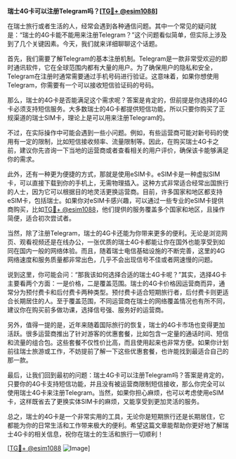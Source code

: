 **瑞士4G卡可以注册Telegram吗？[[TG💪+ @esim1088](https://t.me/s/esim1088)]**

在瑞士旅行或者生活的人，经常会遇到各种通信问题。其中一个常见的疑问就是：“瑞士的4G卡能不能用来注册Telegram？”这个问题看似简单，但实际上涉及到了几个关键因素。今天，我们就来详细聊聊这个话题。

首先，我们需要了解Telegram的基本注册机制。Telegram是一款非常受欢迎的即时通讯软件，它在全球范围内都有大量的用户。为了确保用户的隐私和安全，Telegram在注册时通常需要通过手机号码进行验证。这意味着，如果你想使用Telegram，你需要有一个可以接收短信验证码的号码。

那么，瑞士的4G卡是否能满足这个需求呢？答案是肯定的，但前提是你选择的4G卡必须支持短信服务。大多数瑞士的4G卡都提供短信功能，所以只要你购买了正规渠道的瑞士SIM卡，理论上是可以用来注册Telegram的。

不过，在实际操作中可能会遇到一些小问题。例如，有些运营商可能对新号码的使用有一定的限制，比如短信接收频率、流量限制等。因此，在购买瑞士4G卡之前，建议你先咨询一下当地的运营商或者查看相关的用户评价，确保该卡能够满足你的需求。

此外，还有一种更为便捷的方式，那就是使用eSIM卡。eSIM卡是一种虚拟SIM卡，可以直接下载到你的手机上，无需物理插入。这种方式非常适合经常出国旅行的人士，因为它可以根据目的地灵活更换运营商。目前，许多国家和地区都支持eSIM卡，包括瑞士。如果你对eSIM卡感兴趣，可以通过一些专业的eSIM卡提供商购买，比如[TG💪+ @esim1088](https://t.me/s/esim1088)，他们提供的服务覆盖多个国家和地区，且操作简便，适合初次尝试者。

当然，除了注册Telegram，瑞士的4G卡还能为你带来更多的便利。无论是浏览网页、观看视频还是在线办公，一张优质的瑞士4G卡都能让你在国外也能享受到如同在国内一般的网络体验。而且，随着瑞士电信基础设施的不断完善，这里的4G网络速度和服务质量都非常出色，几乎不会出现信号不佳或者网速慢的问题。

说到这里，你可能会问：“那我该如何选择合适的瑞士4G卡呢？”其实，选择4G卡主要看两个方面：一是价格，二是覆盖范围。瑞士的4G卡价格因运营商而异，通常分为预付费卡和后付费卡两种类型。预付费卡适合短期旅行者，后付费卡则更适合长期居住的人。至于覆盖范围，不同运营商在瑞士的网络覆盖情况也有所不同，建议你在购买前多做功课，选择信号强、服务好的运营商。

另外，值得一提的是，近年来随着国际旅行的恢复，瑞士的4G卡市场也变得更加活跃。很多运营商推出了针对游客的优惠套餐，比如包含一定量的通话时间、短信和流量的组合包。这些套餐不仅性价比高，而且使用起来也非常方便。如果你计划前往瑞士旅游或工作，不妨提前了解一下这些优惠套餐，也许能找到最适合自己的那一款。

最后，让我们回到最初的问题：瑞士4G卡可以注册Telegram吗？答案是肯定的，只要你的4G卡支持短信功能，并且没有被运营商限制短信接收，那么你完全可以使用瑞士4G卡来注册Telegram。当然，如果你担心麻烦，也可以考虑使用eSIM卡，这样既省去了更换实体SIM卡的麻烦，又能享受到更加灵活的服务。

总之，瑞士的4G卡是一个非常实用的工具，无论你是短期旅行还是长期居住，它都能为你的日常生活和工作带来极大的便利。希望这篇文章能帮助你更好地了解瑞士4G卡的相关信息，祝你在瑞士的生活和旅行一切顺利！

[[TG💪+ @esim1088](https://t.me/s/esim1088) ![Image](https://i.postimg.cc/4NQfJmqS/Snipaste-2025-05-13-00-14-12.png)]